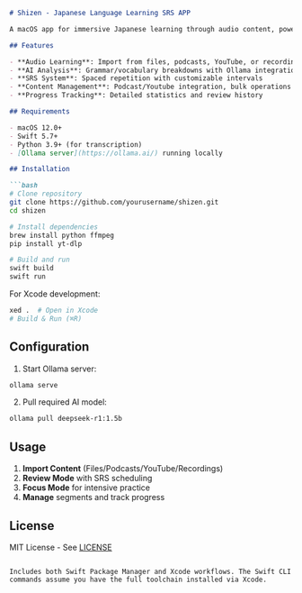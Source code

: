 ```markdown
# Shizen - Japanese Language Learning SRS APP

A macOS app for immersive Japanese learning through audio content, powered by AI analysis and spaced repetition.

## Features

- **Audio Learning**: Import from files, podcasts, YouTube, or recordings
- **AI Analysis**: Grammar/vocabulary breakdowns with Ollama integration
- **SRS System**: Spaced repetition with customizable intervals
- **Content Management**: Podcast/Youtube integration, bulk operations
- **Progress Tracking**: Detailed statistics and review history

## Requirements

- macOS 12.0+
- Swift 5.7+
- Python 3.9+ (for transcription)
- [Ollama server](https://ollama.ai/) running locally

## Installation

```bash
# Clone repository
git clone https://github.com/yourusername/shizen.git
cd shizen

# Install dependencies
brew install python ffmpeg
pip install yt-dlp

# Build and run
swift build
swift run
```

For Xcode development:
```bash
xed .  # Open in Xcode
# Build & Run (⌘R)
```

## Configuration

1. Start Ollama server:
```bash
ollama serve
```

2. Pull required AI model:
```bash
ollama pull deepseek-r1:1.5b
```

## Usage

1. **Import Content** (Files/Podcasts/YouTube/Recordings)
2. **Review Mode** with SRS scheduling
3. **Focus Mode** for intensive practice
4. **Manage** segments and track progress

## License

MIT License - See [LICENSE](LICENSE)
```

Includes both Swift Package Manager and Xcode workflows. The Swift CLI commands assume you have the full toolchain installed via Xcode.
